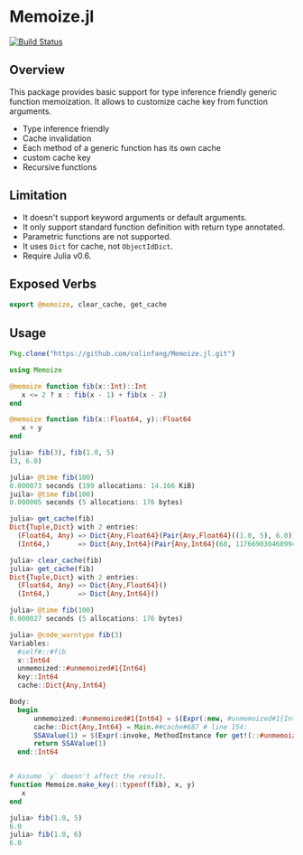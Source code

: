 # Memoize.jl

[![Build Status](https://travis-ci.org/colinfang/Memoize.jl.svg?branch=master)](https://travis-ci.org/colinfang/Memoize.jl)

## Overview

This package provides basic support for type inference friendly generic function memoization. It allows to customize cache key from function arguments.

- Type inference friendly
- Cache invalidation
- Each method of a generic function has its own cache
- custom cache key
- Recursive functions

## Limitation

- It doesn't support keyword arguments or default arguments.
- It only support standard function definition with return type annotated.
- Parametric functions are not supported.
- It uses `Dict` for cache, not `ObjectIdDict`.
- Require Julia v0.6.


## Exposed Verbs

```julia
export @memoize, clear_cache, get_cache
```

## Usage

```julia
Pkg.clone("https://github.com/colinfang/Memoize.jl.git")

using Memoize

@memoize function fib(x::Int)::Int
   x <= 2 ? x : fib(x - 1) + fib(x - 2)
end

@memoize function fib(x::Float64, y)::Float64
   x + y
end

julia> fib(3), fib(1.0, 5)
(3, 6.0)

julia> @time fib(100)
0.000073 seconds (199 allocations: 14.166 KiB)
juila> @time fib(100)
0.000005 seconds (5 allocations: 176 bytes)

julia> get_cache(fib)
Dict{Tuple,Dict} with 2 entries:
  (Float64, Any) => Dict{Any,Float64}(Pair{Any,Float64}((1.0, 5), 6.0))
  (Int64,)       => Dict{Any,Int64}(Pair{Any,Int64}(68, 117669030460994),Pair{A…

julia> clear_cache(fib)
julia> get_cache(fib)
Dict{Tuple,Dict} with 2 entries:
  (Float64, Any) => Dict{Any,Float64}()
  (Int64,)       => Dict{Any,Int64}()

julia> @time fib(100)
0.000027 seconds (5 allocations: 176 bytes)

julia> @code_warntype fib(3)
Variables:
  #self#::#fib
  x::Int64
  unmemoized::#unmemoized#1{Int64}
  key::Int64
  cache::Dict{Any,Int64}

Body:
  begin
      unmemoized::#unmemoized#1{Int64} = $(Expr(:new, #unmemoized#1{Int64}, :(x))) # line 153:
      cache::Dict{Any,Int64} = Main.##cache#687 # line 154:
      SSAValue(1) = $(Expr(:invoke, MethodInstance for get!(::#unmemoized#1{Int64}, ::Dict{Any,Int64}, ::Int64), :(Memoize.get!), :(unmemoized), :(cache), :(x)))
      return SSAValue(1)
  end::Int64


# Assume `y` doesn't affect the result.
function Memoize.make_key(::typeof(fib), x, y)
   x
end

julia> fib(1.0, 5)
6.0
julia> fib(1.0, 6)
6.0


```